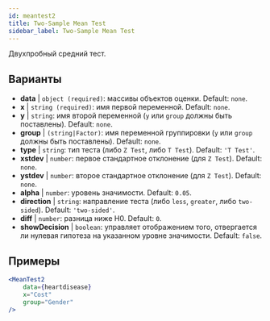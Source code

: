 ```yaml
---
id: meantest2
title: Two-Sample Mean Test
sidebar_label: Two-Sample Mean Test
---
```


Двухпробный средний тест.

## Варианты

* __data__ | `object (required)`: массивы объектов оценки. Default: `none`.
* __x__ | `string (required)`: имя первой переменной. Default: `none`.
* __y__ | `string`: имя второй переменной (`y` или `group` должны быть поставлены). Default: `none`.
* __group__ | `(string|Factor)`: имя переменной группировки (`y` или `group` должны быть поставлены). Default: `none`.
* __type__ | `string`: тип теста (либо `Z Test`, либо `T Test`). Default: `'T Test'`.
* __xstdev__ | `number`: первое стандартное отклонение (для `Z Test`). Default: `none`.
* __ystdev__ | `number`: второе стандартное отклонение (для `Z Test`). Default: `none`.
* __alpha__ | `number`: уровень значимости. Default: `0.05`.
* __direction__ | `string`: направление теста (либо `less`, `greater`, либо `two-sided`). Default: `'two-sided'`.
* __diff__ | `number`: разница ниже H0. Default: `0`.
* __showDecision__ | `boolean`: управляет отображением того, отвергается ли нулевая гипотеза на указанном уровне значимости. Default: `false`.


## Примеры

```jsx live
<MeanTest2
    data={heartdisease} 
    x="Cost"
    group="Gender"
/>
```
